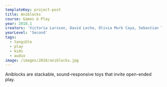 ```yaml
---
templateKey: project-post
title: Aniblocks
course: Games & Play
year: 2018.1
creators: 'Victoria Larsson, David Leche, Olivia Murk Caya, Sebastian Thorén'
yearLevel: 'Second'
tags:
  - tangible
  - play
  - kids
  - audio
image: /images/2018/aniblocks.jpg
---
```


Aniblocks are stackable, sound-responsive toys that invite open-ended play.

<MauVideo id="0_pxf9w2j3" />

